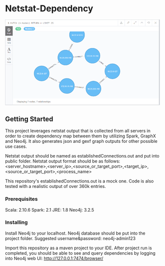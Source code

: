 # Netstat-Dependency
![alt text](https://raw.githubusercontent.com/Confman/Netstat-Dependency/master/Capture.PNG)

## Getting Started
This project leverages netstat output that is collected from all servers in order to create dependency map between them by utilizing Spark, GraphX and Neo4j.
It also generates json and gexf graph outputs for other possible use cases.

Netstat output should be named as establishedConnections.out and put into public folder.
Netstat output format should be as follows:
<server_hostname>,<server_ip>,<source_or_target_port>,<target_ip>,<source_or_target_port>,<process_name>
  
This repository's establishedConnections.out is a mock one. Code is also tested with a realistic output of over 360k entries. 

### Prerequisites
Scala: 2.10.6
Spark: 2.1
JRE: 1.8
Neo4j: 3.2.5

### Installing
Install Neo4j to your localhost.
Neo4j database should be put into the project folder.
Suggested username&password: neo4j-admin123

Import this repository as a maven project to your IDE.
After project run is completed, you should be able to see and query dependencies by logging into Neo4j web UI: http://127.0.0.1:7474/browser/
